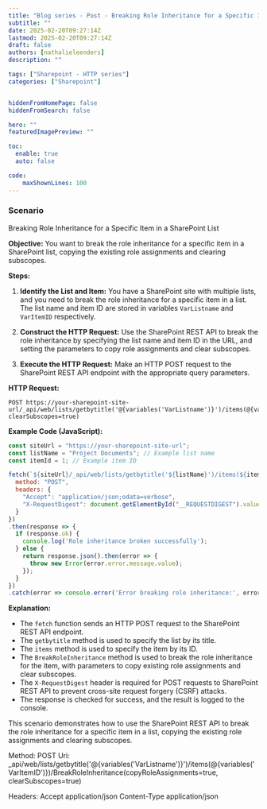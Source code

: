 ```yaml
---
title: "Blog series - Post - Breaking Role Inheritance for a Specific Item in a SharePoint List"
subtitle: ""
date: 2025-02-20T09:27:14Z
lastmod: 2025-02-20T09:27:14Z
draft: false
authors: [nathalieleenders]
description: ""

tags: ["Sharepoint - HTTP series"]
categories: ["Sharepoint"]


hiddenFromHomePage: false
hiddenFromSearch: false

hero: ""
featuredImagePreview: ""

toc:
  enable: true
  auto: false

code:
    maxShownLines: 100
---
```

### Scenario
Breaking Role Inheritance for a Specific Item in a SharePoint List

**Objective:**
You want to break the role inheritance for a specific item in a SharePoint list, copying the existing role assignments and clearing subscopes.

**Steps:**

1. **Identify the List and Item:**
   You have a SharePoint site with multiple lists, and you need to break the role inheritance for a specific item in a list. The list name and item ID are stored in variables `VarListname` and `VarItemID` respectively.

2. **Construct the HTTP Request:**
   Use the SharePoint REST API to break the role inheritance by specifying the list name and item ID in the URL, and setting the parameters to copy role assignments and clear subscopes.

3. **Execute the HTTP Request:**
   Make an HTTP POST request to the SharePoint REST API endpoint with the appropriate query parameters.

**HTTP Request:**
```http
POST https://your-sharepoint-site-url/_api/web/lists/getbytitle('@{variables('VarListname')}')/items(@{variables('VarItemID')})/BreakRoleInheritance(copyRoleAssignments=true, clearSubscopes=true)
```

**Example Code (JavaScript):**
```javascript
const siteUrl = "https://your-sharepoint-site-url";
const listName = "Project Documents"; // Example list name
const itemId = 1; // Example item ID

fetch(`${siteUrl}/_api/web/lists/getbytitle('${listName}')/items(${itemId})/BreakRoleInheritance(copyRoleAssignments=true, clearSubscopes=true)`, {
  method: "POST",
  headers: {
    "Accept": "application/json;odata=verbose",
    "X-RequestDigest": document.getElementById("__REQUESTDIGEST").value
  }
})
.then(response => {
  if (response.ok) {
    console.log('Role inheritance broken successfully');
  } else {
    return response.json().then(error => {
      throw new Error(error.error.message.value);
    });
  }
})
.catch(error => console.error('Error breaking role inheritance:', error));
```

**Explanation:**
- The `fetch` function sends an HTTP POST request to the SharePoint REST API endpoint.
- The `getbytitle` method is used to specify the list by its title.
- The `items` method is used to specify the item by its ID.
- The `BreakRoleInheritance` method is used to break the role inheritance for the item, with parameters to copy existing role assignments and clear subscopes.
- The `X-RequestDigest` header is required for POST requests to SharePoint REST API to prevent cross-site request forgery (CSRF) attacks.
- The response is checked for success, and the result is logged to the console.

This scenario demonstrates how to use the SharePoint REST API to break the role inheritance for a specific item in a list, copying the existing role assignments and clearing subscopes.


Method: POST
Uri: _api/web/lists/getbytitle('@{variables('VarListname')}')/items(@{variables('VarItemID')})/BreakRoleInheritance(copyRoleAssignments=true, clearSubscopes=true)

Headers:	Accept	application/json
  Content-Type	application/json


